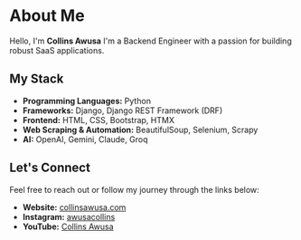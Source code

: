 # About Me
Hello, I'm **Collins Awusa** I'm a Backend Engineer with a passion for building robust SaaS applications. 

## My Stack
- **Programming Languages:** Python
- **Frameworks:** Django, Django REST Framework (DRF)
- **Frontend:** HTML, CSS, Bootstrap, HTMX
- **Web Scraping & Automation:** BeautifulSoup, Selenium, Scrapy
- **AI:** OpenAI, Gemini, Claude, Groq

## Let's Connect
Feel free to reach out or follow my journey through the links below:
- **Website:** [collinsawusa.com](https://collinsawusa.com)
- **Instagram:** [awusacollins](https://www.instagram.com/awusacollins/)
- **YouTube:** [Collins Awusa](https://www.youtube.com/@awusacollins)

<!---
Collinshack/Collinshack is a ✨ special ✨ repository because its `README.md` (this file) appears on your GitHub profile.
You can click the Preview link to take a look at your changes.
--->
